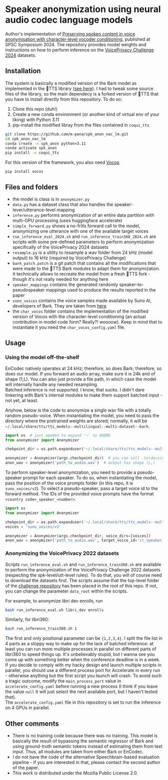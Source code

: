 # Speaker anonymization using neural audio codec language models
Author's implementation of [Preserving spoken content in voice anonymisation with character-level vocoder conditioning](https://arxiv.org/abs/link_not_available_yet_google_the_paper_name_in_the_meantime), published at SPSC Symposium 2024. The repository provides model weights and instructions on how to perform inference on the [VoicePrivacy Challenge 2024](https://github.com/Voice-Privacy-Challenge/Voice-Privacy-Challenge-2024) datasets.

## Installation
The system is basically a modified version of the Bark model as implemented in the 🐸TTS library ([see here](https://docs.coqui.ai/en/dev/models/bark.html)). I had to tweak some source files of the library, so the main dependecy is a forked version of 🐸TTS that you have to install directly from this repository. To do so:
1. Clone this repo (duh!)
2. Create a new conda environment (or another kind of virtual env of your liking) with Python 3.11
3. pip-install the modified libray from the files contained in `coqui_tts`

```bash
git clone https://github.com/m-pana/spk_anon_nac_lm.git
cd spk_anon_nac_lm
conda create -n spk_anon python=3.11
conda activate spk_anon
pip install -e coqui_tts
```
For this version of the framework, you also need [Vocos](https://github.com/gemelo-ai/vocos).
```
pip install vocos
```

## Files and folders
- the model is class is in `anonymizer.py`
- `data.py` has a dataset class that also handles the speaker-lever/utterance-level mapping
- `inference.py` performs anonymization of an entire data partition with multi-GPU processing (uses huggingface accelerate)
- `simple_forward.py` shows a no-frills forward call to the model, anonymizing one utterance with one of the available target voices
- `run_inference_eval_2024.sh` and `run_inference_train360_2024.sh` are scripts with some pre-defined parameters to perform anonymization specifically of the VoicePrivacy 2024 datasets
- `resample.py` is a utility to resample a wav folder from 24 kHz (model output) to 16 kHz (required by VoicePrivacy Challenge)
- `bark_patch.patch` is a git patch that contains all the modifications that were made to the 🐸TTS Bark modules to adapt them for anonymization. It technically allows to recreate the model from a fresh 🐸TTS fork - though it's not really needed for anything here
- `speaker_mappings` contains the generated randomly speaker-to-pseudospeaker mappings used to produce the results reported in the paper
- `suno_voices` contains the voice samples made available by Suno AI, developers of Bark. They are taken from [here](https://suno-ai.notion.site/8b8e8749ed514b0cbf3f699013548683?v=bc67cff786b04b50b3ceb756fd05f68c)
- the `char_vocos` folder contains the implementation of the modified version of Vocos with the character-level conditioning (an actual contribution in model code form? Really?! woooow). Keep in mind that to instantiate it you need the `char_vocos_config.yaml` file.

## Usage
### Using the model off-the-shelf
EnCodec natively operates at 24 kHz; therefore, so does Bark; therefore, so does our model. If you forward an audio array, make sure it is 24k and of shape (1,L). You can also just provide a file path, in which case the model will internally handle any needed resampling.  
Batched inference is not supported. I know, that sucks. I didn't dare tinkering with Bark's internal modules to make them support batched input - not yet, at least.

Anyhow, below is the code to anonymize a single wav file with a totally random pseudo-voice. When instantiating the model, you need to pass the directory where the pretrained weights are stored; normally, it will be `~/.local/share/tts/tts_models--multilingual--multi-dataset--bark`.
```python
import os  # just needed to expand '~' to $HOME
from anonymizer import Anonymizer

chekpoint_dir = os.path.expanduser('~/.local/share/tts/tts_models--multilingual--multi-dataset--bark')

anonymizer = Anonymizer(args.checkpoint_dir)  # you can call .to(device) if you want
anon_wav = anonymizer('path_to_audio.wav')  # output has shape (L,)
```
To perform speaker-level anonymization, you need to provide a pseudo-speaker prompt for each speaker. To do so, when instantiating the model, pass the position of the voice prompts folder (in this repo, it is `suno_voices/v2`). To select a pseudo-speaker, pass a target voice id to the forward method. The IDs of the provided voice prompts have the format `<country code>_speaker_<number>`.
```python
import os
from anonymizer import Anonymizer

chekpoint_dir = os.path.expanduser('~/.local/share/tts/tts_models--multilingual--multi-dataset--bark')
voices = 'suno_voices/v2'

anonymizer = Anonymizer(args.checkpoint_dir, voice_dirs=[voices])
anon_wav = anonymizer('path_to_audio.wav', target_voice_id='it_speaker_0')
```

### Anonymizing the VoicePrivacy 2022 datasets
Scripts `run_inference_eval.sh` and `run_inference_train360.sh` are available to perform the anonymization of the VoicePrivacy Challenge 2022 datasets (respecting the spk-level/utt-level rules). To do that, you will of course need to download the datasets first. The scripts assume that the top-level folder of the [challenge repository](https://github.com/Voice-Privacy-Challenge/Voice-Privacy-Challenge-2022) has been placed in the root of this repo. If not, you can change the parameter `data_root` within the scripts.

For example, to anonymize libri dev enrolls, run
```bash
bash run_inference_eval.sh libri_dev enrolls
```
Similarly, for libri360:
```bash
bash run_inference_train360.sh 1
```
The first and only positional parameter can be `{1,2,3,4}`. I split the file list in 4 parts as a sloppy way to make up for the lack of batched inference: at least you can run more multiple processes in parallel on different parts of libri360 to speed things up. It's unbelievably stupid, but I wanna see you come up with something better when the conference deadline is in a week.  
If you decide to comply with my hacky design and launch multiple scripts in parallel, you should use a different process port for Accelerate in every run - otherwise anything but the first script you launch will crash. To avoid such a tragic outcome, modify the `main_process_port` value in `accelerate_config.yaml` before running a new process (I think if you leave the value `null` it will just select the next available port, but I haven't tested that).  
The `accelerate_config.yaml` file in this repository is set to run the inference on 4 GPUs in parallel.

## Other comments
- There is no training code because there was no training. This model is basically the result of bypassing the semantic regressor of Bark and using ground-truth semantic tokens instead of estimating them from text input. Thus, all modules are taken from either Bark or EnCodec.
- I do not have the code of the alternative Speechbrain-based evaluation pipeline - if you are interested in that, please contact the second author of the paper.
- This work is distributed under the Mozilla Public License 2.0.
